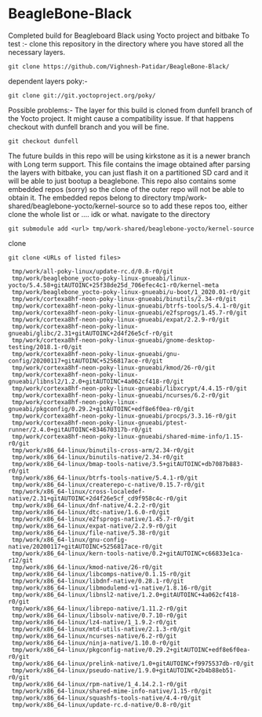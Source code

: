 # BeagleBone-Black
Completed build for Beagleboard Black using Yocto project and bitbake
To test :-
clone this repository in the directory where you have stored all the necessary layers.
```
git clone https://github.com/Vighnesh-Patidar/BeagleBone-Black/
```
dependent layers
poky:-
```
git clone git://git.yoctoproject.org/poky/
```
Possible problems:-
The layer for this build is cloned from dunfell branch of the Yocto project. It might cause a compatibility issue. If that happens checkout with dunfell branch and you will be fine.
```
git checkout dunfell
```
 The future builds in this repo will be using kirkstone as it is a newer branch with Long term support.
 This file contains the image obtained after parsing the layers with bitbake, you can just flash it on a partitioned SD card and it will be able to just bootup a beaglebone.
This repo also contains some embedded repos (sorry) so the clone of the outer repo will not be able to obtain it. The embedded repos belong to directory tmp/work-shared/beaglebone-yocto/kernel-source
so to add these repos too, either clone the whole list or .... idk or what.
navigate to the directory
```
git submodule add <url> tmp/work-shared/beaglebone-yocto/kernel-source
```
clone
```
git clone <URLs of listed files>

 tmp/work/all-poky-linux/update-rc.d/0.8-r0/git
 tmp/work/beaglebone_yocto-poky-linux-gnueabi/linux-yocto/5.4.58+gitAUTOINC+25f38de25d_706efec4c1-r0/kernel-meta
 tmp/work/beaglebone_yocto-poky-linux-gnueabi/u-boot/1_2020.01-r0/git
 tmp/work/cortexa8hf-neon-poky-linux-gnueabi/binutils/2.34-r0/git
 tmp/work/cortexa8hf-neon-poky-linux-gnueabi/btrfs-tools/5.4.1-r0/git
 tmp/work/cortexa8hf-neon-poky-linux-gnueabi/e2fsprogs/1.45.7-r0/git
 tmp/work/cortexa8hf-neon-poky-linux-gnueabi/expat/2.2.9-r0/git
 tmp/work/cortexa8hf-neon-poky-linux-gnueabi/glibc/2.31+gitAUTOINC+2d4f26e5cf-r0/git
 tmp/work/cortexa8hf-neon-poky-linux-gnueabi/gnome-desktop-testing/2018.1-r0/git
 tmp/work/cortexa8hf-neon-poky-linux-gnueabi/gnu-config/20200117+gitAUTOINC+5256817ace-r0/git
 tmp/work/cortexa8hf-neon-poky-linux-gnueabi/kmod/26-r0/git
 tmp/work/cortexa8hf-neon-poky-linux-gnueabi/libnsl2/1.2.0+gitAUTOINC+4a062cf418-r0/git
 tmp/work/cortexa8hf-neon-poky-linux-gnueabi/libxcrypt/4.4.15-r0/git
 tmp/work/cortexa8hf-neon-poky-linux-gnueabi/ncurses/6.2-r0/git
 tmp/work/cortexa8hf-neon-poky-linux-gnueabi/pkgconfig/0.29.2+gitAUTOINC+edf8e6f0ea-r0/git
 tmp/work/cortexa8hf-neon-poky-linux-gnueabi/procps/3.3.16-r0/git
 tmp/work/cortexa8hf-neon-poky-linux-gnueabi/ptest-runner/2.4.0+gitAUTOINC+834670317b-r0/git
 tmp/work/cortexa8hf-neon-poky-linux-gnueabi/shared-mime-info/1.15-r0/git
 tmp/work/x86_64-linux/binutils-cross-arm/2.34-r0/git
 tmp/work/x86_64-linux/binutils-native/2.34-r0/git
 tmp/work/x86_64-linux/bmap-tools-native/3.5+gitAUTOINC+db7087b883-r0/git
 tmp/work/x86_64-linux/btrfs-tools-native/5.4.1-r0/git
 tmp/work/x86_64-linux/createrepo-c-native/0.15.7-r0/git
 tmp/work/x86_64-linux/cross-localedef-native/2.31+gitAUTOINC+2d4f26e5cf_cd9f958c4c-r0/git
 tmp/work/x86_64-linux/dnf-native/4.2.2-r0/git
 tmp/work/x86_64-linux/dtc-native/1.6.0-r0/git
 tmp/work/x86_64-linux/e2fsprogs-native/1.45.7-r0/git
 tmp/work/x86_64-linux/expat-native/2.2.9-r0/git
 tmp/work/x86_64-linux/file-native/5.38-r0/git
 tmp/work/x86_64-linux/gnu-config-native/20200117+gitAUTOINC+5256817ace-r0/git
 tmp/work/x86_64-linux/kern-tools-native/0.2+gitAUTOINC+c66833e1ca-r12/git
 tmp/work/x86_64-linux/kmod-native/26-r0/git
 tmp/work/x86_64-linux/libcomps-native/0.1.15-r0/git
 tmp/work/x86_64-linux/libdnf-native/0.28.1-r0/git
 tmp/work/x86_64-linux/libmodulemd-v1-native/1.8.16-r0/git
 tmp/work/x86_64-linux/libnsl2-native/1.2.0+gitAUTOINC+4a062cf418-r0/git
 tmp/work/x86_64-linux/librepo-native/1.11.2-r0/git
 tmp/work/x86_64-linux/libsolv-native/0.7.10-r0/git
 tmp/work/x86_64-linux/lz4-native/1_1.9.2-r0/git
 tmp/work/x86_64-linux/mtd-utils-native/2.1.3-r0/git
 tmp/work/x86_64-linux/ncurses-native/6.2-r0/git
 tmp/work/x86_64-linux/ninja-native/1.10.0-r0/git
 tmp/work/x86_64-linux/pkgconfig-native/0.29.2+gitAUTOINC+edf8e6f0ea-r0/git
 tmp/work/x86_64-linux/prelink-native/1.0+gitAUTOINC+f9975537db-r0/git
 tmp/work/x86_64-linux/pseudo-native/1.9.0+gitAUTOINC+2b4b88eb51-r0/git
 tmp/work/x86_64-linux/rpm-native/1_4.14.2.1-r0/git
 tmp/work/x86_64-linux/shared-mime-info-native/1.15-r0/git
 tmp/work/x86_64-linux/squashfs-tools-native/4.4-r0/git
 tmp/work/x86_64-linux/update-rc.d-native/0.8-r0/git
```
